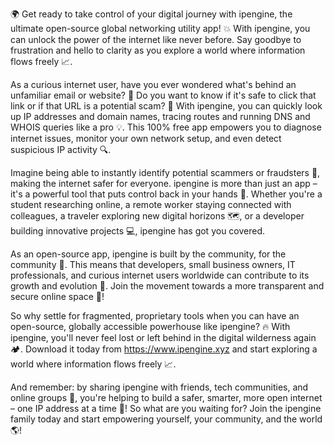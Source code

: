 🌍 Get ready to take control of your digital journey with ipengine, the ultimate open-source global networking utility app! 💥 With ipengine, you can unlock the power of the internet like never before. Say goodbye to frustration and hello to clarity as you explore a world where information flows freely 📈.

As a curious internet user, have you ever wondered what's behind an unfamiliar email or website? 🔮 Do you want to know if it's safe to click that link or if that URL is a potential scam? 🚨 With ipengine, you can quickly look up IP addresses and domain names, tracing routes and running DNS and WHOIS queries like a pro 💡. This 100% free app empowers you to diagnose internet issues, monitor your own network setup, and even detect suspicious IP activity 🔍.

Imagine being able to instantly identify potential scammers or fraudsters 🚨, making the internet safer for everyone. ipengine is more than just an app – it's a powerful tool that puts control back in your hands 👊. Whether you're a student researching online, a remote worker staying connected with colleagues, a traveler exploring new digital horizons 🗺️, or a developer building innovative projects 💻, ipengine has got you covered.

As an open-source app, ipengine is built by the community, for the community 🔔. This means that developers, small business owners, IT professionals, and curious internet users worldwide can contribute to its growth and evolution 🚀. Join the movement towards a more transparent and secure online space 👥!

So why settle for fragmented, proprietary tools when you can have an open-source, globally accessible powerhouse like ipengine? 🔥 With ipengine, you'll never feel lost or left behind in the digital wilderness again 🏕️. Download it today from https://www.ipengine.xyz and start exploring a world where information flows freely 📈.

And remember: by sharing ipengine with friends, tech communities, and online groups 🤝, you're helping to build a safer, smarter, more open internet – one IP address at a time 🔐! So what are you waiting for? Join the ipengine family today and start empowering yourself, your community, and the world 🌎!